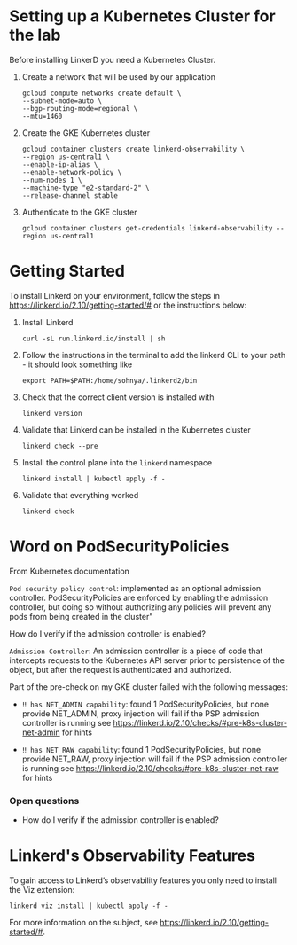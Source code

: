 # Setting up a Kubernetes Cluster for the lab
Before installing LinkerD you need a Kubernetes Cluster. 
1. Create a network that will be used by our application
    ```
    gcloud compute networks create default \
    --subnet-mode=auto \
    --bgp-routing-mode=regional \
    --mtu=1460
    ```
2. Create the GKE Kubernetes cluster
    ```
    gcloud container clusters create linkerd-observability \
    --region us-central1 \
    --enable-ip-alias \
    --enable-network-policy \
    --num-nodes 1 \
    --machine-type "e2-standard-2" \
    --release-channel stable
    ```
3. Authenticate to the GKE cluster
    ```
    gcloud container clusters get-credentials linkerd-observability --region us-central1
    ```

# Getting Started
To install Linkerd on your environment, follow the steps in https://linkerd.io/2.10/getting-started/# or the instructions below: 

1. Install Linkerd
    ```
    curl -sL run.linkerd.io/install | sh
    ```
2. Follow the instructions in the terminal to add the linkerd CLI to your path - it should look something like
    ```
    export PATH=$PATH:/home/sohnya/.linkerd2/bin
    ```
3. Check that the correct client version is installed with
    ```
    linkerd version
    ```
4. Validate that Linkerd can be installed in the Kubernetes cluster
    ```
    linkerd check --pre
    ```
5. Install the control plane into the `linkerd` namespace
    ```
    linkerd install | kubectl apply -f - 
    ```
6. Validate that everything worked
    ```
    linkerd check
    ```

# Word on PodSecurityPolicies
From Kubernetes documentation

`Pod security policy control`: implemented as an optional admission controller. PodSecurityPolicies are enforced by enabling the admission controller, but doing so without authorizing any policies will prevent any pods from being created in the cluster"

How do I verify if the admission controller is enabled? 

`Admission Controller`: An admission controller is a piece of code that intercepts requests to the Kubernetes API server prior to persistence of the object, but after the request is authenticated and authorized. 

Part of the pre-check on my GKE cluster failed with the following messages:

- `‼ has NET_ADMIN capability`: found 1 PodSecurityPolicies, but none provide NET_ADMIN, proxy injection will fail if the PSP admission controller is running
see https://linkerd.io/2.10/checks/#pre-k8s-cluster-net-admin for hints
   
- `‼ has NET_RAW capability`: found 1 PodSecurityPolicies, but none provide NET_RAW, proxy injection will fail if the PSP admission controller is running
see https://linkerd.io/2.10/checks/#pre-k8s-cluster-net-raw for hints

### Open questions
- How do I verify if the admission controller is enabled? 

# Linkerd's Observability Features
To gain access to Linkerd’s observability features you only need to install the Viz extension:
```
linkerd viz install | kubectl apply -f -
```
For more information on the subject, see https://linkerd.io/2.10/getting-started/#. 
